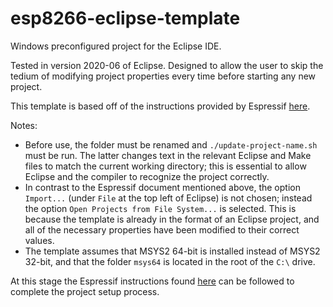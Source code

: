 # esp8266-eclipse-template

Windows preconfigured project for the Eclipse IDE.

Tested in version 2020-06 of Eclipse. Designed to allow the user to skip the tedium of modifying project properties every time before starting any new project.

This template is based off of the instructions provided by Espressif [here](https://docs.espressif.com/projects/esp8266-rtos-sdk/en/latest/get-started/eclipse-setup-windows.html).

Notes:
- Before use, the folder must be renamed and `./update-project-name.sh` must be run. The latter changes text in the relevant Eclipse and Make files to match the current working directory; this is essential to allow Eclipse and the compiler to recognize the project correctly.
- In contrast to the Espressif document mentioned above, the option `Import...` (under `File` at the top left of Eclipse) is not chosen; instead the option `Open Projects from File System...` is selected. This is because the template is already in the format of an Eclipse project, and all of the necessary properties have been modified to their correct values.
- The template assumes that MSYS2 64-bit is installed instead of MSYS2 32-bit, and that the folder `msys64` is located in the root of the `C:\` drive.

At this stage the Espressif instructions found [here](https://docs.espressif.com/projects/esp8266-rtos-sdk/en/latest/get-started/eclipse-setup.html#eclipse-build-project) can be followed to complete the project setup process.
